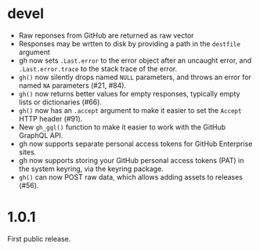 # devel

-  Raw reponses from GitHub are returned as raw vector
-  Responses may be wrtten to disk by providing a path in the `destfile`
   argument
-  gh now sets `.Last.error` to the error object after an uncaught error,
   and `.Last.error.trace` to the stack trace of the error.
-  `gh()` now silently drops named `NULL` parameters, and throws an
   error for named `NA` parameters (#21, #84).
-  `gh()` now returns better values for empty responses, typically empty
   lists or dictionaries (#66).
-  `gh()` now has an `.accept` argument to make it easier to set the
   `Accept` HTTP header (#91).
-  New `gh_gql()` function to make it easier to work with the GitHub
   GraphQL API.
-  gh now supports separate personal access tokens for GitHub Enterprise
   sites.
-  gh now supports storing your GitHub personal access tokens (PAT) in the
   system keyring, via the keyring package.
-  `gh()` can now POST raw data, which allows adding assets to releases (#56).

# 1.0.1

First public release.
